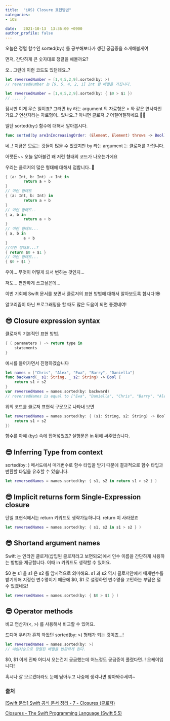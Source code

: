 ```yaml
---
title:  "iOS) Closure 표현방법"
categories:
- iOS

date:   2021-10-13  13:36:00 +0900
author_profile: false
---
```

오늘은 정렬 함수인 sorted(by:) 를 공부해보다가 생긴 궁금증을 소개해볼게여

먼저, 간단하게 큰 숫자대로 정렬을 해볼까요? 

오.. 그런데 이런 코드도 있던데요..? 

```swift
let reversedNumber = [1,4,5,2,9].sorted(by: >)
// reversedNumber 는 [9, 5, 4, 2, 1] Int 형 배열을 가집니다.
```

```swift
let reversedNumber = [1,4,5,2,9].sorted(by: { $0 > $1 })
// .....?
```

잠시만 이게 무슨 일이죠? 그러면 by 라는 argument 의 자료형은 > 와 같은 연사자인가요..? 연산자라는 자료형이.. 있나요..? 아니면 클로저..? 어질어질하네요 😵‍💫

일단 sorted(by:) 함수에 대해서 알아봅시다. 

```swift
func sorted(by areInIncreasingOrder: (Element, Element) throws -> Bool) rethrows -> [Element]
```

네..! 지금은 모르는 것들이 많을 수 있겠지만 by 라는 argument 는 클로저를 가집니다.

어쨋든~~ 오늘 알아볼건 왜 저런 형태의 코드가 나오는가에요

우리는 클로저의 많은 형태에 대해서 접합니다..🥲 

```swift
{ (a: Int, b: Int) -> Int in
        return a + b
}
// 이런 형태도
{ (a: Int, b: Int) in
        return a + b
}
// 이런 형태도..
{ a, b in
        return a + b
}
// 이런 형태도...
{ a, b in
        a + b
}
//이런 형태도...?
{ return $0 + $1 }
// 이런 형태도...
{ $0 + $1 }
```

우아... 무엇이 어떻게 되서 변하는 것인지...

저도... 편안하게 쓰고싶은데...

이번 기회에 Swift 문서를 보면서 클로저의 표현 방법에 대해서 알아보도록 합시다!😎

알고리즘이 아닌 프로그래밍을 할 때도 많은 도움이 되면 좋겠네여!

## 😎 Closure expression syntax

클로저의 기본적인 표현 방법.

```swift
{ ( parameters ) -> return type in
    statements
}
```

예시를 들어가면서 진행하겠습니다

```swift
let names = ["Chris", "Alex", "Ewa", "Barry", "Daniella"]
func backward(_ s1: String, _ s2: String) -> Bool {
    return s1 > s2
}
var reversedNames = names.sorted(by: backward)
// reversedNames is equal to ["Ewa", "Daniella", "Chris", "Barry", "Alex"]

```

위의 코드를 클로저 표현식 구문으로 나타내 보면

```swift
let reversedNames = names.sorted(by: { (s1: String, s2: String) -> Bool in
    return s1 > s2
})

```

함수를 아예 (by:) 속에 집어넣었죠? 실행문은 in 뒤에 써주었습니다.

## 😎 Inferring Type from context

sorted(by: ) 메서드에서 매개변수로 함수 타입을 받기 때문에 결과적으로 함수 타입과 반환할 타입을 유추할 수 있습니다.

```swift
let reversedNames = names.sorted(by: { s1, s2 in return s1 > s2 } )

```

## 😎 Implicit returns form Single-Expression closure

단일 표현식에서는 return 키워드도 생략가능하니다. return 이 사라졌죠

```swift
let reversedNames = names.sorted(by: { s1, s2 in s1 > s2 } )

```

## 😎 Shortand argument names

Swift 는 인라인 클로저(삽입된 클로저라고 보면되요)에서 인수 이름을 간단하게 사용하는 방법을 제공합니다. 이때 in 키워드도 생략할 수 있어요.

$0 는 s1 을 s1 은 s2 를 암시적으로 의미해요. s1 과 s2 역시 클로저안에서 매개변수를 받기위해 지정한 변수명이기 때문에 $0, $1 로 설정하면 변수명을 고민하는 부담은 덜 수 있겠네요!

```swift
let reversedNames = names.sorted(by: { $0 > $1 } )

```

## 😎 Operator methods

비교 연산자(<, >) 를 사용해서 비교할 수 있어요.

드디어 우리가 흔히 봐왔던 sorted(by: >) 형태가 되는 것이죠...!

```swift
let reversedNames = names.sorted(by: >)
// 내림차순으로 정렬된 배열을 반환하게 된다.
```

$0, $1 이게 진짜 어디서 오는건지 궁금했는데 어느정도 궁금증이 풀렸다면..! 오케이입니다!

혹시나 잘 모르겠더라도 눈에 담아두고 나중에 생각나면 찾아와주세여~

### 출처

[[Swift 문법] Swift 공식 문서 정리 - 7 - Closures (클로저)](https://icksw.tistory.com/9)

[Closures - The Swift Programming Language (Swift 5.5)](https://docs.swift.org/swift-book/LanguageGuide/Closures.html)
